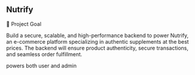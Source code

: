 ## Nutrify

🎯 Project Goal

Build a secure, scalable, and high-performance backend to power Nutrify,
an e-commerce platform specializing in authentic supplements at the best
prices. The backend will ensure product authenticity, secure transactions,
and seamless order fulfillment.

powers both user and admin

